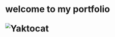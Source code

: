 <h1>welcome to my portfolio 

 ![Yaktocat](https://media.geeksforgeeks.org/wp-content/cdn-uploads/20200619221325/7-Best-Tips-For-Students-To-Stay-Motivated-When-Studying.png)
